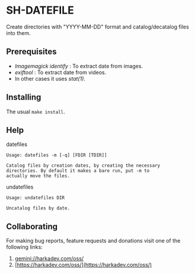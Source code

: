 # SH-DATEFILE

Create directories with "YYYY-MM-DD" format and catalog/decatalog
files into them.

## Prerequisites

- *Imagemagick identify* : To extract date from images.
- *exiftool* : To extract date from videos.
- In other cases it uses *stat(1)*.

## Installing

The usual `make install`.

## Help

datefiles

    Usage: datefiles -m [-q] [FDIR [TDIR]]
    
    Catalog files by creation dates, by creating the necessary
    directories. By default it makes a bare run, put -m to
    actually move the files.

undatefiles

    Usage: undatefiles DIR
    
    Uncatalog files by date.

## Collaborating

For making bug reports, feature requests and donations visit
one of the following links:

1. [gemini://harkadev.com/oss/](gemini://harkadev.com/oss/)
2. [https://harkadev.com/oss/](https://harkadev.com/oss/)

